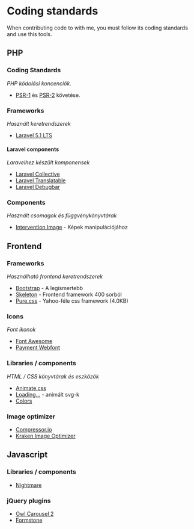 # Coding standards
When contributing code to with me, you must follow its coding standards and use this tools.

## PHP
### Coding Standards
*PHP kódolási koncenciók.*

* [PSR-1](http://www.php-fig.org/psr/psr-1/) és [PSR-2](http://www.php-fig.org/psr/psr-2/) követése.

### Frameworks
*Használt keretrendszerek*

* [Laravel 5.1 LTS](https://laravel.com/docs/5.1)

#### Laravel components
*Laravelhez készült komponensek*

* [Laravel Collective](https://laravelcollective.com/)
* [Laravel Translatable](https://github.com/dimsav/laravel-translatable)
* [Laravel Debugbar](https://github.com/barryvdh/laravel-debugbar)

### Components
*Használt csomagok és függvénykönyvtárak*

* [Intervention Image](http://image.intervention.io/) - Képek manipulációjához

## Frontend
### Frameworks
*Használható frontend keretrendszerek*

* [Bootstrap](http://getbootstrap.com/) - A legismertebb
* [Skeleton](http://getskeleton.com/) - Frontend framework 400 sorból
* [Pure.css](http://purecss.io/) - Yahoo-féle css framework (4.0KB)

### Icons
*Font ikonok*

* [Font Awesome](https://fortawesome.github.io/Font-Awesome/)
* [Payment Webfont](https://github.com/orlandotm/payment-webfont/)

### Libraries / components
*HTML / CSS könyvtárak és eszközök*

* [Animate.css](https://github.com/daneden/animate.css)
* [Loading...](https://github.com/jxnblk/loading) - animált svg-k
* [Colors](https://github.com/mrmrs/colors)

### Image optimizer

* [Compressor.io](https://compressor.io/compress)
* [Kraken Image Optimizer](https://kraken.io/)

## Javascript

### Libraries / components

* [Nightmare](http://www.nightmarejs.org/)

### jQuery plugins
* [Owl Carousel 2](https://github.com/smashingboxes/OwlCarousel2)
* [Formstone](https://formstone.it/)
